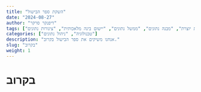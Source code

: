 ```yaml
---
title: "השקת ספר הבישול"
date: "2024-08-27"
author: "דיפנקר סרקר"
tags: ["בינה מלאכותית יוצרת", "מבנה נתונים", "ממשל נתונים", "יישום בינה מלאכותית", "צינורות נתונים"]
categories: ["טכנולוגיה", "ניהול נתונים"]
description: "אנחנו משיקים את ספר הבישול בקרוב."
slug: "בקרוב"
weight: 1
---
```


# בקרוב